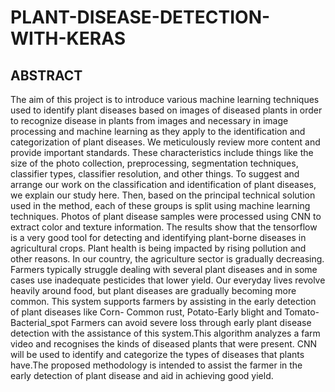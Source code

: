 # PLANT-DISEASE-DETECTION-WITH-KERAS


## ABSTRACT
The aim of this project is to introduce various machine learning techniques used to identify plant diseases based on images of diseased plants in order to recognize disease in plants from images and necessary in image processing and machine learning as they apply to the identification and categorization of plant diseases. We meticulously review more content and provide important standards. These characteristics include things like the size of the photo collection, preprocessing, segmentation techniques, classifier types, classifier resolution, and other things. To suggest and arrange our work on the classification and identification of plant diseases, we explain our study here. Then, based on the principal technical solution used in the method, each of these groups is split using machine learning techniques. Photos of plant disease samples were processed using CNN to extract color and texture information. The results show that the tensorflow is a very good tool for detecting and identifying plant-borne diseases in agricultural crops. Plant health is being impacted by rising pollution and other reasons. In our country, the agriculture sector is gradually decreasing. Farmers typically struggle dealing with several plant diseases  and in some cases  use inadequate pesticides that lower yield. Our everyday lives revolve heavily around food, but  plant diseases are gradually becoming more common. This system supports farmers by assisting in the early detection of  plant diseases like Corn- Common rust, Potato-Early blight and Tomato-Bacterial_spot Farmers can avoid severe loss through early plant disease detection with the assistance of this system.This algorithm analyzes a farm video and recognises the kinds of diseased plants that were present. CNN will be used to identify and categorize the types of diseases that plants have.The proposed methodology is intended to assist the farmer in the early detection of plant disease and aid in achieving good yield.
